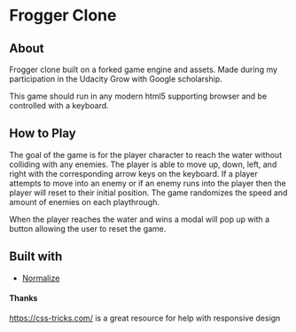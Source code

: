 # Frogger Clone

## About
Frogger clone built on a forked game engine and assets. Made during my participation in the Udacity Grow with Google scholarship.

This game should run in any modern html5 supporting browser and be controlled with a keyboard.

## How to Play
The goal of the game is for the player character to reach the water without colliding with any enemies.
The player is able to move up, down, left, and right with the corresponding arrow keys on the keyboard.
If a player attempts to move into an enemy or if an enemy runs into the player then the player will reset to their initial position. The game randomizes the speed and amount of enemies on each playthrough.

When the player reaches the water and wins a modal will pop up with a button allowing the user to reset the game.

## Built with
- [Normalize](https://necolas.github.io/normalize.css/)

#### Thanks
https://css-tricks.com/ is a great resource for help with responsive design